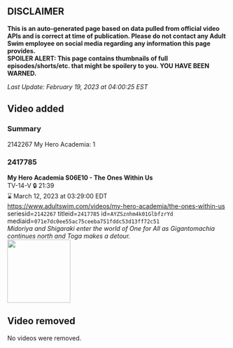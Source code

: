 ## DISCLAIMER
**This is an auto-generated page based on data pulled from official video APIs and is correct at time of publication. Please do not contact any Adult Swim employee on social media regarding any information this page provides.**  
**SPOILER ALERT: This page contains thumbnails of full episodes/shorts/etc. that might be spoilery to you. YOU HAVE BEEN WARNED.**  

_Last Update: February 19, 2023 at 04:00:25 EST_
## Video added
### Summary
2142267 My Hero Academia: 1  
### 2417785
**My Hero Academia S06E10 - The Ones Within Us**  
TV-14-V 🔒 21:39  
⌛ March 12, 2023 at 03:29:00 EDT  
https://www.adultswim.com/videos/my-hero-academia/the-ones-within-us  
seriesid=`2142267` titleid=`2417785` id=`AYZSznhm4k01GlbfzrYd` mediaid=`071e7dc0ee55ac75ceeba751fddc53d13ff72c51`  
_Midoriya and Shigaraki enter the world of One for All as Gigantomachia continues north and Toga makes a detour._  
<a href="https://media.cdn.adultswim.com/uploads/20230217/thumbnails/2_232171349584-MHA123Still001tiny.png"><img src="https://media.cdn.adultswim.com/uploads/20230217/thumbnails/2_232171349584-MHA123Still001tiny.png" height="144px" /></a>
## Video removed
No videos were removed.  
